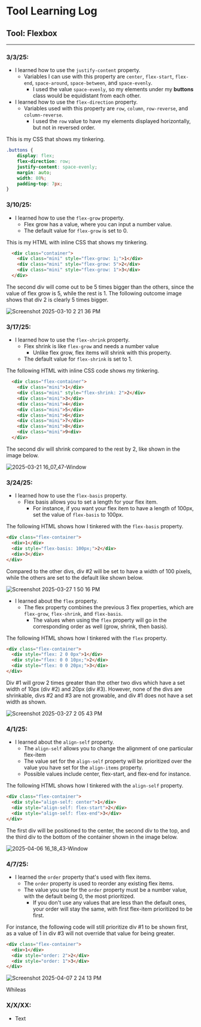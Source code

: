 
# Tool Learning Log

## Tool: **Flexbox**

---

### 3/3/25:
* I learned how to use the `justify-content` property.
    * Variables I can use with this property are `center`, `flex-start`, `flex-end`, `space-around`, `space-between`, and `space-evenly`.
        * I used the value `space-evenly`, so my elements under my **buttons** class would be equidistant from each other.
* I learned how to use the `flex-direction` property.
    * Variables used with this property are `row`, `column`, `row-reverse`, and `column-reverse`.
        * I used the `row` value to have my elements displayed horizontally, but not in reversed order.

This is my CSS that shows my tinkering.
```css
.buttons {
    display: flex;
    flex-direction: row;
    justify-content: space-evenly;
    margin: auto;
    width: 80%;
    padding-top: 7px;
}
```

### 3/10/25:
* I learned how to use the `flex-grow` property.
    * Flex grow has a value, where you can input a number value.
    * The default value for `flex-grow` is set to 0.

This is my HTML with inline CSS that shows my tinkering.
```html
  <div class="container">
    <div class="mini" style="flex-grow: 1;">1</div>
    <div class="mini" style="flex-grow: 5">2</div>
    <div class="mini" style="flex-grow: 1">3</div>
  </div>
```

The second div will come out to be 5 times bigger than the others, since the value of flex grow is 5, while the rest is 1. The following outcome image shows that div 2 is clearly 5 times bigger.

![Screenshot 2025-03-10 2 21 36 PM](https://github.com/user-attachments/assets/fe3e596a-40fd-4823-82e2-4733b4d505af)

### 3/17/25:
* I learned how to use the `flex-shrink` property.
  * Flex shrink is like `flex-grow` and needs a number value
    * Unlike flex grow, flex items will shrink with this property.
  * The default value for `flex-shrink` is set to 1.

The following HTML with inline CSS code shows my tinkering.
```html
  <div class="flex-container">
    <div class="mini">1</div>
    <div class="mini" style="flex-shrink: 2">2</div>
    <div class="mini">3</div>
    <div class="mini">4</div>
    <div class="mini">5</div>
    <div class="mini">6</div>
    <div class="mini">7</div>
    <div class="mini">8</div>
    <div class="mini">9<div>
  </div>
```

The second div will shrink compared to the rest by 2, like shown in the image below.

![2025-03-21 16_07_47-Window](https://github.com/user-attachments/assets/7ea32164-6754-43bd-8ad7-b867adc16393)

### 3/24/25:
* I learned how to use the `flex-basis` property.
  * Flex basis allows you to set a length for your flex item.
    * For instance, if you want your flex item to have a length of 100px, set the value of `flex-basis` to 100px.

The following HTML shows how I tinkered with the `flex-basis` property.
```html
<div class="flex-container">
  <div>1</div>
  <div style="flex-basis: 100px;">2</div>
  <div>3</div>
</div>
```

Compared to the other divs, div #2 will be set to have a width of 100 pixels, while the others are set to the default like shown below.

![Screenshot 2025-03-27 1 50 16 PM](https://github.com/user-attachments/assets/096650c9-8240-424c-8265-5d6f19a1e310)

* I learned about the `flex` property.
  * The flex property combines the previous 3 flex properties, which are `flex-grow`, `flex-shrink`, and `flex-basis`.
    * The values when using the `flex` property will go in the corresponding order as well (grow, shrink, then basis).

The following HTML shows how I tinkered with the `flex` property.
```html
<div class="flex-container">
  <div style="flex: 2 0 0px">1</div>
  <div style="flex: 0 0 10px;">2</div>
  <div style="flex: 0 0 20px;">3</div>
</div>
```
Div #1 will grow 2 times greater than the other two divs which have a set width of 10px (div #2) and 20px (div #3). However, none of the divs are shrinkable, divs #2 and #3 are not growable, and div #1 does not have a set width as shown.

![Screenshot 2025-03-27 2 05 43 PM](https://github.com/user-attachments/assets/600f74c8-d795-44c5-ab2c-99b3ef25ce76)

### 4/1/25:
* I learned about the `align-self` property.
  * The `align-self` allows you to change the alignment of one particular flex-item
  * The value set for the `align-self` property will be prioritized over the value you have set for the `align-items` property.
  * Possible values include center, flex-start, and flex-end for instance.

The following HTML shows how I tinkered with the `align-self` property.
```html
<div class="flex-container">
  <div style="align-self: center">1</div>
  <div style="align-self: flex-start">2</div>
  <div style="align-self: flex-end">3</div>
</div>
```

The first div will be positioned to the center, the second div to the top, and the third div to the bottom of the container shown in the image below.

![2025-04-06 16_18_43-Window](https://github.com/user-attachments/assets/0634755e-731f-4b29-82bb-567533eb7d21)

### 4/7/25:
* I learned the `order` property that's used with flex items.
  * The `order` property is used to reorder any existing flex items.
  * The value you use for the `order` property must be a number value, with the default being 0, the most prioritized.
    * If you don't use any values that are less than the default ones, your order will stay the same, with first flex-item prioritized to be first.

For instance, the following code will still prioritize div #1 to be shown first, as a value of 1 in div #3 will not override that value for being greater.
```html
<div class="flex-container">
  <div>1</div>
  <div style="order: 2">2</div>
  <div style="order: 1">3</div>
</div>
```

![Screenshot 2025-04-07 2 24 13 PM](https://github.com/user-attachments/assets/049471a4-894e-42ed-94a0-a5f25cbdd05d)

Whileas 

### X/X/XX:
* Text
